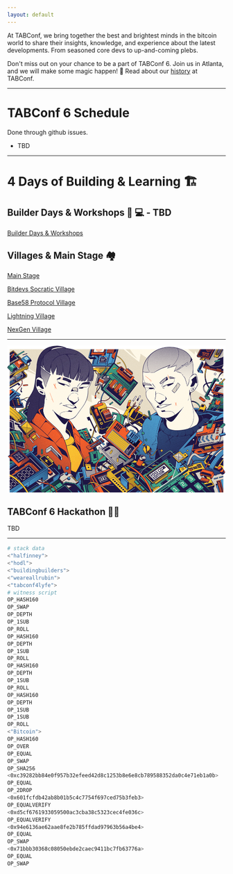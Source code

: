 ```yaml
---
layout: default
---
```




At TABConf, we bring together the best and brightest minds in the bitcoin world to share their insights, knowledge, and experience about the latest developments. From seasoned core devs to up-and-coming plebs.

Don't miss out on your chance to be a part of TABConf 6. Join us in Atlanta, and we will make some magic happen! 🤘
Read about our [history](./history.md) at TABConf. 

*** 

# TABConf 6 Schedule
Done through github issues.
- TBD
*** 

# 4 Days of Building & Learning 🏗️

## Builder Days & Workshops 🔨  💻 - TBD
  
[Builder Days & Workshops](./builderdays.md)

## Villages & Main Stage 🏘️ 

[Main Stage](https://github.com/orgs/TABConf/projects/1/views/6)

[Bitdevs Socratic Village](./villages/socratic.md)

[Base58 Protocol Village](./villages/base58.md)

[Lightning Village](./villages/lightning.md)

[NexGen Village](./villages/nextgen.md)

***
<a><img src="assets/img/nogood/stickers/NG_TABConf_FullColor_OffWhite.png"></a>

## TABConf 6 Hackathon 🧑‍💻

TBD

*** 

```bash
# stack data
<"halfinney">
<"hodl">
<"buildingbuilders">
<"weareallrubin">
<"tabconf4lyfe">
# witness script
OP_HASH160
OP_SWAP
OP_DEPTH
OP_1SUB
OP_ROLL
OP_HASH160
OP_DEPTH
OP_1SUB
OP_ROLL
OP_HASH160
OP_DEPTH
OP_1SUB
OP_ROLL
OP_HASH160
OP_DEPTH
OP_1SUB
OP_1SUB
OP_ROLL
<"Bitcoin">
OP_HASH160
OP_OVER
OP_EQUAL
OP_SWAP
OP_SHA256
<0xc39282bb84e0f957b32efeed42d8c1253b8e6e8cb789588352da0c4e71eb1a0b>
OP_EQUAL
OP_2DROP
<0x601fcfdb42ab8b01b5c4c7754f697ced75b3feb3>
OP_EQUALVERIFY
<0xd5cf6761933059500ac3cba38c5323cec4fe036c>
OP_EQUALVERIFY
<0x94e6136ae62aae8fe2b785ffdad97963b56a4be4>
OP_EQUAL
OP_SWAP
<0x71bbb30368c08050ebde2caec9411bc7fb63776a>
OP_EQUAL
OP_SWAP
```
